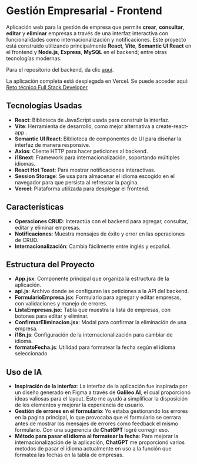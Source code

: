 # Gestión Empresarial - Frontend

Aplicación web para la gestión de empresa que permite **crear**, **consultar**, **editar** y **eliminar** empresas a través de una interfaz interactiva con funcionalidades como internacionalización y notificaciones.
Este proyecto está construido utilizando principalmente **React**, **Vite**, **Semantic UI React** en el frontend y **Node.js**, **Express**, **MySQL** en el backend; entre otras tecnologías modernas.

Para el repositorio del backend, da clic [aquí](https://github.com/JusmeJr93/gestion-empresarial-servidor/).

La aplicación completa está desplegada en Vercel. Se puede acceder aquí: [Reto técnico Full Stack Developer](https://gestion-empresarial-fullstack.vercel.app/)

## Tecnologías Usadas

- **React**: Biblioteca de JavaScript usada para construir la interfaz.
- **Vite**: Herramienta de desarrollo, como mejor alternativa a create-react-app .
- **Semantic UI React**: Biblioteca de componentes de UI para diseñar la interfaz de manera responsive.
- **Axios**: Cliente HTTP para hacer peticiones al backend.
- **i18next**: Framework para internacionalización, soportando múltiples idiomas.
- **React Hot Toast**: Para mostrar notificaciones interactivas.
- **Session Storage**: Se usa para almacenar el idioma escogido en el navegador para que persista al refrescar la pagina.
- **Vercel**: Plataforma utilizada para desplegar el frontend.

## Características

- **Operaciones CRUD**: Interactúa con el backend para agregar, consultar, editar y eliminar empresas.
- **Notificaciones**: Muestra mensajes de éxito y error en las operaciones de CRUD.
- **Internacionalización**: Cambia fácilmente entre inglés y español.

## Estructura del Proyecto

- **App.jsx**: Componente principal que organiza la estructura de la aplicación.
- **api.js**: Archivo donde se configuran las peticiones a la API del backend.
- **FormularioEmpresa.jsx**: Formulario para agregar y editar empresas, con validaciones y manejo de errores.
- **ListaEmpresas.jsx**: Tabla que muestra la lista de empresas, con botones para editar y eliminar.
- **ConfirmarEliminacion.jsx**: Modal para confirmar la eliminación de una empresa.
- **i18n.js**: Configuración de la internacionalización para cambiar de idioma.
- **formatoFecha.js**: Utilidad para formatear la fecha según el idioma seleccionado

## Uso de IA

- **Inspiración de la interfaz**: La interfaz de la aplicación fue inspirada por un diseño generado en Figma a través de **Galileo AI**, el cual proporcionó ideas valiosas para el layout. Esto me ayudó a simplificar la disposición de los elementos y mejorar la experiencia de usuario.
- **Gestión de errores en el formulario**: Yo estaba gestionando los errores en la pagina principal, lo que provocaba que el formulario se cerrara antes de mostrar los mensajes de errores como feedback el mismo formulario. Con una sugerencia de **ChatGPT** logré corregir eso.
- **Método para pasar el idioma al formatear la fecha**: Para mejorar la internacionalización de la aplicación, **ChatGPT** me proporcionó varios metodos de pasar el idioma actualmente en uso a la función que formatea las fechas en la tabla de empresas.
